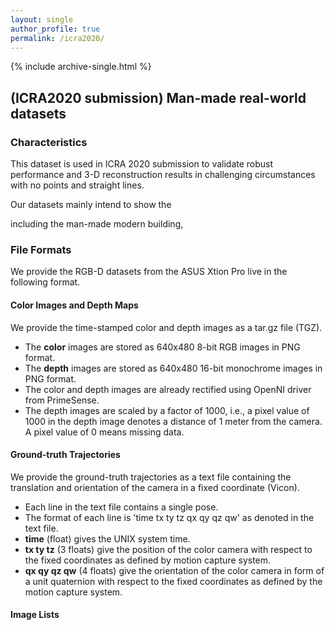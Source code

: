 ```yaml
---
layout: single
author_profile: true
permalink: /icra2020/
---
```


{% include archive-single.html %}
## (ICRA2020 submission) Man-made real-world datasets

### Characteristics
This dataset is used in ICRA 2020 submission to validate robust performance and 3-D reconstruction results in challenging circumstances with no points and straight lines.

Our datasets mainly intend to show the 

including the man-made modern building, 

### File Formats
We provide the RGB-D datasets from the ASUS Xtion Pro live in the following format.

#### Color Images and Depth Maps

We provide the time-stamped color and depth images as a tar.gz file (TGZ). 

* The **color** images are stored as 640x480 8-bit RGB images in PNG format.
* The **depth** images are stored as 640x480 16-bit monochrome images in PNG format.
* The color and depth images are already rectified using OpenNI driver from PrimeSense.
* The depth images are scaled by a factor of 1000, i.e., a pixel value of 1000 in the depth image denotes a distance of 1 meter from the camera. A pixel value of 0 means missing data.

#### Ground-truth Trajectories

We provide the ground-truth trajectories as a text file containing the translation and orientation of the camera in a fixed coordinate (Vicon). 

* Each line in the text file contains a single pose.
* The format of each line is 'time tx ty tz qx qy qz qw' as denoted in the text file.
* **time** (float) gives the UNIX system time.
* **tx ty tz** (3 floats) give the position of the color camera with respect to the fixed coordinates as defined by motion capture system.
* **qx qy qz qw** (4 floats) give the orientation of the color camera in form of a unit quaternion with respect to the fixed coordinates as defined by the motion capture system.

#### Image Lists
